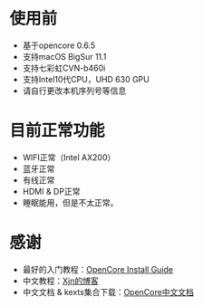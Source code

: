 # 使用前

* 基于opencore 0.6.5
* 支持macOS BigSur 11.1
* 支持七彩虹CVN-b460i
* 支持Intel10代CPU，UHD 630 GPU
* 请自行更改本机序列号等信息

# 目前正常功能

* WIFI正常（Intel AX200）
* 蓝牙正常
* 有线正常
* HDMI & DP正常
* 睡眠能用，但是不太正常。

# 感谢
* 最好的入门教程：[OpenCore Install Guide](https://dortania.github.io/OpenCore-Install-Guide/)
* 中文教程：[Xjn的博客](https://blog.xjn819.com/post/opencore-guide.html)
* 中文文档 & kexts集合下载：[OpenCore中文文档](https://oc.skk.moe/)
